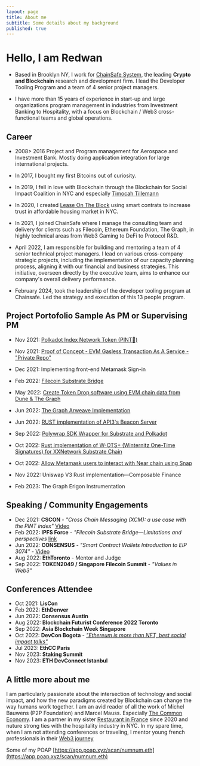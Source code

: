 ```yaml
---
layout: page
title: About me
subtitle: Some details about my background
published: true
---
```

# Hello, I am Redwan

- Based in Brooklyn NY, I work for [ChainSafe System](https://chainsafe.io/), the leading **Crypto and Blockchain** research and development firm. I lead the Developer Tooling Program and a team of 4 senior project managers.

- I have more than 15 years of experience in start-up and large organizations program management in industries from Investment Banking to Hospitality, with a focus on Blockchain / Web3 cross-functional teams and global operations.

## Career
- 2008> 2016 Project and Program management for Aerospace and Investment Bank. Mostly doing application integration for large international projects.
- In 2017, I bought my first Bitcoins out of curiosity.
- In 2019, I fell in love with Blockchain through the Blockchain for Social Impact Coalition in NYC and especially [Timocah Tillemann](https://www.youtube.com/watch?v=9mFA8PsKnHg)
- In 2020, I created [Lease On The Block](http://leaseontheblock.care/en/) using smart contrats to increase trust in affordable housing market in NYC.
- In 2021, I joined ChainSafe where I manage the consulting team and delivery for clients such as Filecoin, Ethereum Foundation, The Graph, in highly technical areas from Web3 Gaming to DeFi to Protocol R&D.

- April 2022, I am responsible for building and mentoring a team of 4 senior technical project managers. I lead on various cross-company strategic projects, including the implementation of our capacity planning process, aligning it with our financial and business strategies. This initiative, overseen directly by the executive team, aims to enhance our company's overall delivery performance.

- February 2024, took the leadership of the developer tooling program at Chainsafe. Led the strategy and execution of this 13 people program. 

## Project Portofolio Sample As PM or Supervising PM
- Nov 2021: [Polkadot Index Network Token (PINT🍺)](https://github.com/ChainSafe/PINT)
- Nov 2021: [Proof of Concept - EVM Gasless Transaction As A Service - "Private Repo"](https://github.com/ChainSafe/gts-client/tree/635a96556c75c042cc6296ba1bd7129895e12705)
- Dec 2021: Implementing front-end Metamask Sign-in 

- Feb 2022: [Filecoin Substrate Bridge](https://github.com/ChainSafe/filecoindot)
- May 2022: [Create Token Drop software using EVM chain data from Dune & The Graph](https://github.com/ChainSafe/palm-droptics/tree/a8a0c49875abeb610b64fe41f3a85b94c858b60e)
- Jun 2022: [The Graph Arweave Implementation](https://github.com/graphprotocol/thegarii)
- Jun 2022: [RUST implementation of API3's Beacon Server](https://github.com/ChainSafe/api3-rust)
- Sep 2022: [Polywrap SDK Wrapper for Substrate and Polkadot](https://github.com/ChainSafe/integrations)
- Oct 2022: [Rust implementation of W-OTS+ (Winternitz One-Time Signatures) for XXNetwork Substrate Chain](https://github.com/ChainSafe/xx-primitives)
- Oct 2022: [Allow Metamask users to interact with Near chain using Snap](https://github.com/ChainSafe/near-snap) 
- Nov 2022: Uniswap V3 Rust implementation—Composable Finance

- Feb 2023: The Graph Erigon Instrumentation

## Speaking / Community Engagements
- Dec 2021: **CSCON** - *"Cross Chain Messaging (XCM): a use case with the PINT index"* [Video](https://www.youtube.com/watch?v=s-f2JJk4Q44&t=35s)
- Feb 2022: **IPFS Force** - *"Filecoin Substrate Bridge—Limitations and perspectives* [link](https://twitter.com/force_ipfs/status/1480879442767474692?s=20)
- Jun 2022: **CONSENSUS** - *"Smart Contract Wallets Introduction to EIP 3074"* - [Video](https://youtu.be/jHB-k6H5T0k?t=528)
- Aug 2022: **EthToronto** - Mentor and Judge
- Sep 2022: **TOKEN2049 / Singapore Filecoin Summit** - *"Values in Web3"*

## Conferences Attendee
- Oct 2021: **LisCon**
- Feb 2022: **EthDenver**
- Jun 2022: **Consensus Austin**
- Aug 2022: **Blockchain Futurist Conference 2022 Toronto**
- Sep 2022: **Asia Blockchain Week Singapore**
- Oct 2022: **DevCon Bogota** - [*"Ethereum is more than NFT, best social impact talks"*](https://docs.google.com/document/d/1y4Yn9OQsxYx5eHBO8uqbTQ9gZqhIjKsiwvnVFZ-giQY/edit?usp=sharing)
- Jul 2023: **EthCC Paris**
- Nov 2023: **Staking Summit**
- Nov 2023: **ETH DevConnect Istanbul**

## A little more about me
I am particularly passionate about the intersection of technology and social impact, and how the new paradigms created by Blockchain can change the way humans work together. I am an avid reader of all the work of Michel Bauwens (P2P Foundation) and Marcel Mauss. Especially [The Common Economy](https://wiki.p2pfoundation.net/Introduction_to_Commons_Economics). 
I am a partner in my sister [Restaurant in France](https://ausanschichi.bzh/) since 2020 and nuture strong ties with the hospitality industry in NYC. In my spare time, when I am not attending conferences or traveling, I mentor young french professionals in their [Web3 journey](https://app.myjobglasses.com)

Some of my POAP [https://app.poap.xyz/scan/numnum.eth](https://app.poap.xyz/scan/numnum.eth)
